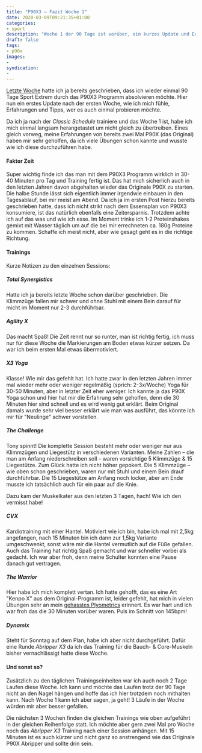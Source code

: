 ```yaml
---
title: "P90X3 – Fazit Woche 1"
date: 2020-03-09T09:21:35+01:00
categories:
- sport
description: "Woche 1 der 90 Tage ist vorüber, ein kurzes Update und Erfahrungen zum P90X3 Programm."
draft: false
tags:
- p90x
images:
-
syndication:
-
---
```


[Letzte Woche](https://renem.net/post/2020-03-02-p90x3-auf-gehts/) hatte ich ja bereits geschrieben, dass ich wieder einmal 90 Tage Sport Extrem durch das P90X3 Programm absolvieren möchte. Hier nun ein erstes Update nach der ersten Woche, wie ich mich fühle, Erfahrungen und Tipps, wer es auch einmal probieren möchte.

Da ich ja nach der *Classic Schedule* trainiere und das Woche 1 ist, habe ich mich einmal langsam herangetastet um nicht gleich zu übertreiben. Eines gleich vorweg, meine Erfahrungen von bereits zwei Mal P90X (das Original) haben mir sehr geholfen, da ich viele Übungen schon kannte und wusste wie ich diese durchzuführen habe.

#### Faktor Zeit

Super wichtig finde ich das man mit dem P90X3 Programm wirklich in 30-40 Minuten pro Tag und Training fertig ist. Das hat mich sicherlich auch in den letzten Jahren davon abgehalten wieder das Originale P90X zu starten. Die halbe Stunde lässt sich eigentlich immer irgendwie einbauen in den Tagesablauf, bei mir meist am Abend. Da ich ja im ersten Post hierzu bereits geschrieben hatte, dass ich nicht strikt nach dem Essensplan von P90X3 konsumiere, ist das natürlich ebenfalls eine Zeitersparnis. Trotzdem achte ich auf das was und wie ich esse. Im Moment trinke ich 1-2 Proteinshakes gemixt mit Wasser täglich um auf die bei mir errechneten ca. 180g Proteine zu kommen. Schaffe ich meist nicht, aber wie gesagt geht es in die richtige Richtung.

#### Trainings

Kurze Notizen zu den einzelnen Sessions:

##### Total Synergistics

Hatte ich ja bereits letzte Woche schon darüber geschrieben. Die Klimmzüge fallen mir schwer und ohne Stuhl mit einem Bein darauf für micht im Moment nur 2-3 durchführbar.

##### Agility X

Das macht Spaß! Die Zeit rennt nur so runter, man ist richtig fertig, ich muss nur für diese Woche die Markierungen am Boden etwas kürzer setzen. Da war ich beim ersten Mal etwas übermotiviert.

##### X3 Yoga

Klasse! Wie mir das gefehlt hat. Ich hatte zwar in den letzten Jahren immer mal wieder mehr oder weniger regelmäßig (sprich: 2-3x/Woche) Yoga für 30-50 Minuten, aber in letzter Zeit eher weniger. Ich kannte ja das P90X Yoga schon und hier hat mir die Erfahrung sehr geholfen, denn die 30 Minuten hier sind schnell und es wird wenig gut erklärt. Beim Original damals wurde sehr viel besser erklärt wie man was ausführt, das könnte ich mir für "Neulinge" schwer vorstellen.

##### The Challenge

Tony spinnt! Die komplette Session besteht mehr oder weniger nur aus Klimmzügen und Liegestütz in verschiedenen Varianten. Meine Zahlen – die man am Anfang niederschreiben soll – waren vorsichtige 5 Klimmzüge & 15 Liegestütze. Zum Glück hatte ich nicht höher gepokert. Die 5 Klimmzüge – wie oben schon geschrieben, waren nur mit Stuhl und einem Bein drauf durchführbar. Die 15 Liegestütze am Anfang noch locker, aber am Ende musste ich tatsächlich auch für ein paar auf die Knie.

Dazu kam der Muskelkater aus den letzten 3 Tagen, hach! Wie ich den vermisst habe!

##### CVX

Kardiotraining mit einer Hantel. Motiviert wie ich bin, habe ich mal mit 2,5kg angefangen, nach 15 Minuten bin ich dann zur 1,5kg Variante umgeschwenkt, sonst wäre mir die Hantel vermutlich auf die Füße gefallen. Auch das Training hat richtig Spaß gemacht und war schneller vorbei als gedacht. Ich war aber froh, denn meine Schulter konnten eine Pause danach gut vertragen.

##### The Warrior

Hier habe ich mich komplett vertan. Ich hatte gehofft, das es eine Art "Kenpo X" aus dem Original-Programm ist, leider gefehlt, hat mich in vielen Übungen sehr an mein [gehasstes Plyometrics](https://renem.net/post/2012-10-09-p90x-tag37-der-zweite-jump-jump/) erinnert. Es war hart und ich war froh das die 30 Minuten vorüber waren. Puls im Schnitt von 145bpm!

##### Dynamix

Steht für Sonntag auf dem Plan, habe ich aber nicht durchgeführt. Dafür eine Runde *Abripper X3* da ich das Training für die Bauch- & Core-Muskeln bisher vernachlässigt hatte diese Woche.

#### Und sonst so?

Zusätzlich zu den täglichen Trainingseinheiten war ich auch noch 2 Tage Laufen diese Woche. Ich kann und möchte das Laufen trotz der 90 Tage nicht an den Nagel hängen und hoffe das ich hier trotzdem noch mithalten kann. Nach Woche 1 kann ich aber sagen, ja geht! 3 Läufe in der Woche würden mir aber besser gefallen.

Die nächsten 3 Wochen finden die gleichen Trainings wie oben aufgeführt in der gleichen Reihenfolge statt. Ich möchte aber gern zwei Mal pro Woche noch das *Abripper X3* Training nach einer Session anhängen. Mit 15 Minuten ist es auch kürzer und nicht ganz so anstrengend wie das Originale P90X Abripper und sollte drin sein.

